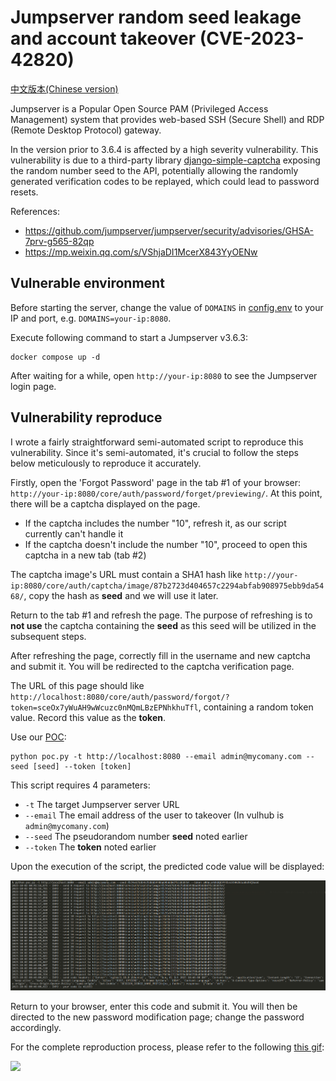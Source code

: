 # Jumpserver random seed leakage and account takeover (CVE-2023-42820)

[中文版本(Chinese version)](README.zh-cn.md)

Jumpserver is a Popular Open Source PAM (Privileged Access Management) system that provides web-based SSH (Secure Shell) and RDP (Remote Desktop Protocol) gateway.

In the version prior to 3.6.4 is affected by a high severity vulnerability. This vulnerability is due to a third-party library [django-simple-captcha](https://github.com/mbi/django-simple-captcha) exposing the random number seed to the API, potentially allowing the randomly generated verification codes to be replayed, which could lead to password resets.

References:

- <https://github.com/jumpserver/jumpserver/security/advisories/GHSA-7prv-g565-82qp>
- <https://mp.weixin.qq.com/s/VShjaDI1McerX843YyOENw>
<!-- - <https://www.leavesongs.com/PENETRATION/jumpserver-sep-2023-multiple-vulnerabilities-go-through.html> -->

## Vulnerable environment

Before starting the server, change the value of `DOMAINS` in [config.env](config.env) to your IP and port, e.g. `DOMAINS=your-ip:8080`.

Execute following command to start a Jumpserver v3.6.3:

```
docker compose up -d
```

After waiting for a while, open `http://your-ip:8080` to see the Jumpserver login page.

## Vulnerability reproduce

I wrote a fairly straightforward semi-automated script to reproduce this vulnerability. Since it's semi-automated, it's crucial to follow the steps below meticulously to reproduce it accurately.

Firstly, open the 'Forgot Password' page in the tab #1 of your browser: `http://your-ip:8080/core/auth/password/forget/previewing/`. At this point, there will be a captcha displayed on the page.

- If the captcha includes the number "10", refresh it, as our script currently can't handle it
- If the captcha doesn't include the number "10", proceed to open this captcha in a new tab (tab #2)

The captcha image's URL must contain a SHA1 hash like `http://your-ip:8080/core/auth/captcha/image/87b2723d404657c2294abfab908975ebb9da5468/`, copy the hash as **seed** and we will use it later.

Return to the tab #1 and refresh the page. The purpose of refreshing is to **not use** the captcha containing the **seed** as this seed will be utilized in the subsequent steps.

After refreshing the page, correctly fill in the username and new captcha and submit it. You will be redirected to the captcha verification page.

The URL of this page should like `http://localhost:8080/core/auth/password/forgot/?token=sceOx7yWuAH9wWcuzc0nMQmLBzEPNhkhuTfl`, containing a random token value. Record this value as the **token**.

Use our [POC](poc.py):

```
python poc.py -t http://localhost:8080 --email admin@mycomany.com --seed [seed] --token [token]
```

This script requires 4 parameters:

- `-t` The target Jumpserver server URL
- `--email` The email address of the user to takeover (In vulhub is `admin@mycomany.com`)
- `--seed` The pseudorandom number **seed** noted earlier
- `--token` The **token** noted earlier

Upon the execution of the script, the predicted code value will be displayed:

![](1.png)

Return to your browser, enter this code and submit it. You will then be directed to the new password modification page; change the password accordingly.

For the complete reproduction process, please refer to the following [this gif](https://i.imgur.com/JXanh2I.gif):

![](https://i.imgur.com/JXanh2I.gif)
